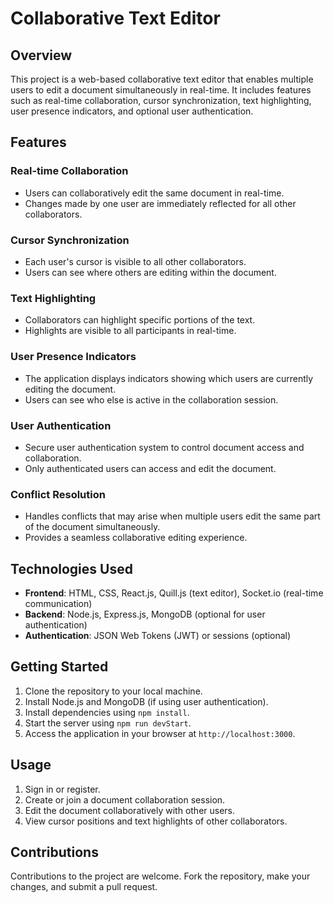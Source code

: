 # Collaborative Text Editor

## Overview
This project is a web-based collaborative text editor that enables multiple users to edit a document simultaneously in real-time. It includes features such as real-time collaboration, cursor synchronization, text highlighting, user presence indicators, and optional user authentication.

## Features

### Real-time Collaboration
- Users can collaboratively edit the same document in real-time.
- Changes made by one user are immediately reflected for all other collaborators.

### Cursor Synchronization
- Each user's cursor is visible to all other collaborators.
- Users can see where others are editing within the document.

### Text Highlighting
- Collaborators can highlight specific portions of the text.
- Highlights are visible to all participants in real-time.

### User Presence Indicators
- The application displays indicators showing which users are currently editing the document.
- Users can see who else is active in the collaboration session.

### User Authentication
- Secure user authentication system to control document access and collaboration.
- Only authenticated users can access and edit the document.

### Conflict Resolution
- Handles conflicts that may arise when multiple users edit the same part of the document simultaneously.
- Provides a seamless collaborative editing experience.

## Technologies Used
- **Frontend**: HTML, CSS, React.js, Quill.js (text editor), Socket.io (real-time communication)
- **Backend**: Node.js, Express.js, MongoDB (optional for user authentication)
- **Authentication**: JSON Web Tokens (JWT) or sessions (optional)

## Getting Started
1. Clone the repository to your local machine.
2. Install Node.js and MongoDB (if using user authentication).
3. Install dependencies using `npm install`.
4. Start the server using `npm run devStart`.
5. Access the application in your browser at `http://localhost:3000`.

## Usage
1. Sign in or register.
2. Create or join a document collaboration session.
3. Edit the document collaboratively with other users.
4. View cursor positions and text highlights of other collaborators.

## Contributions
Contributions to the project are welcome. Fork the repository, make your changes, and submit a pull request.


